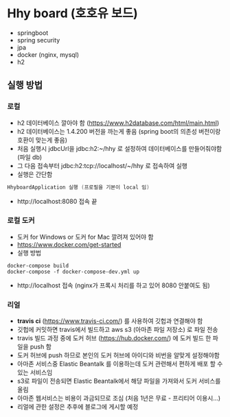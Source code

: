 # Hhy board (호호유 보드)
- springboot
- spring security
- jpa
- docker (nginx, mysql)
- h2

## 실행 방법
### 로컬
- h2 데이터베이스 깔아야 함 (https://www.h2database.com/html/main.html) 
- h2 데이터베이스는 1.4.200 버전을 까는게 좋음 (spring boot의 의존성 버전이랑 호환이 맞는게 좋음)
- 처음 실행시 jdbcUrl을 jdbc:h2:~/hhy 로 설정하여 데이터베이스를 만들어줘야함 (파일 db)
- 그 다음 접속부터 jdbc:h2:tcp://localhost/~/hhy 로 접속하여 실행
- 실행은 간단함 
``` java 
HhyboardApplication 실행 (프로필을 기본이 local 임) 
```
- http://localhost:8080 접속 끝

### 로컬 도커
- 도커 for Windows or 도커 for Mac 깔려져 있어야 함
- https://www.docker.com/get-started
- 실행 방법
```
docker-compose build 
docker-compose -f docker-compose-dev.yml up
```
- http://localhost 접속 (nginx가 프록시 처리를 하고 있어 8080 안붙여도 됨)

### 리얼
- **travis ci** (https://www.travis-ci.com/) 를 사용하여 깃헙과 연결해야 함
- 깃헙에 커밋하면 travis에서 빌드하고 aws s3 (아마존 파일 저장소) 로 파일 전송
- travis 빌드 과정 중에 도커 허브 (https://hub.docker.com/) 에 도커 빌드 한 파일을 push 함
- 도커 허브에 push 하므로 본인의 도커 허브에 아이디와 비번을 알맞게 설정해야함
- 아마존 서비스중 Elastic Beantalk 를 이용하는데 도커 관련해서 편하게 배포 할 수 있는 서비스임
- s3로 파일이 전송되면 Elastic Beantalk에서 해당 파일을 가져와서 도커 서비스를 올림
- 아마존 웹서비스는 비용이 과금되므로 조심 (처음 1년은 무료 - 프리티어 이용시...)
- 리얼에 관한 설정은 추후에 블로그에 게시할 예정

